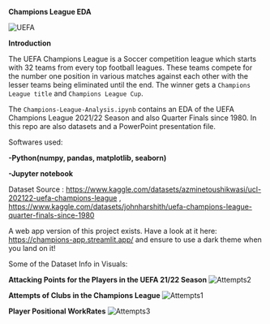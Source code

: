**Champions League EDA**

![UEFA](https://github.com/StormzzG/Champions-League/assets/142024535/04f00db8-ceb6-403c-9db9-9b2ec30e0032)

**Introduction**

The UEFA Champions League is a Soccer competition league which starts with 32 teams from every top football leagues. These teams compete for the number one position in various matches against each other with the lesser teams being eliminated until the end. The winner gets a `Champions League title` and `Champions League Cup`.

The `Champions-League-Analysis.ipynb` contains an EDA of the UEFA Champions League 2021/22 Season and also Quarter Finals since 1980. In this repo are also datasets and a PowerPoint presentation file.

Softwares used:

**-Python(numpy, pandas, matplotlib, seaborn)**

**-Jupyter notebook**

Dataset Source : https://www.kaggle.com/datasets/azminetoushikwasi/ucl-202122-uefa-champions-league , https://www.kaggle.com/datasets/johnharshith/uefa-champions-league-quarter-finals-since-1980

A web app version of this project exists.
Have a look at it here: https://champions-app.streamlit.app/ and ensure to use a dark theme when you land on it!

Some of the Dataset Info in Visuals:

**Attacking Points for the Players in the UEFA 21/22 Season**
![Attempts2](https://github.com/StormzzG/Champions-League/assets/142024535/67ec2d60-5ba2-4d5a-8120-9e8e36ebfd33)

**Attempts of Clubs in the Champions League**
![Attempts1](https://github.com/StormzzG/Champions-League/assets/142024535/6f2ed911-9b02-467e-b58d-cf1e1bf8d079)

**Player Positional WorkRates**
![Attempts3](https://github.com/StormzzG/Champions-League/assets/142024535/f8458fbd-26d2-425b-8417-5b13f6f387cb)












